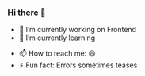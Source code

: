 ### Hi there 👋
- 🔭 I’m currently working on Frontend
- 🌱 I’m currently learning 
<!--- 👯 I’m looking to collaborate on ... 
- 💬 Ask me about ...
- 🤔 I’m looking for help with ...
- 😄 Pronouns: ...-->
- 📫 How to reach me: 😄
- ⚡ Fun fact: Errors sometimes teases

<!--
**biztdhanur/biztdhanur** is a ✨ _special_ ✨ repository because its `README.md` (this file) appears on your GitHub profile.

Here are some ideas to get you started:

- 🔭 I’m currently working on ...
- 🌱 I’m currently learning ...
- 👯 I’m looking to collaborate on ...
- 🤔 I’m looking for help with ...
- 💬 Ask me about ...
- 📫 How to reach me: ...
- 😄 Pronouns: ...
- ⚡ Fun fact: ...
-->
